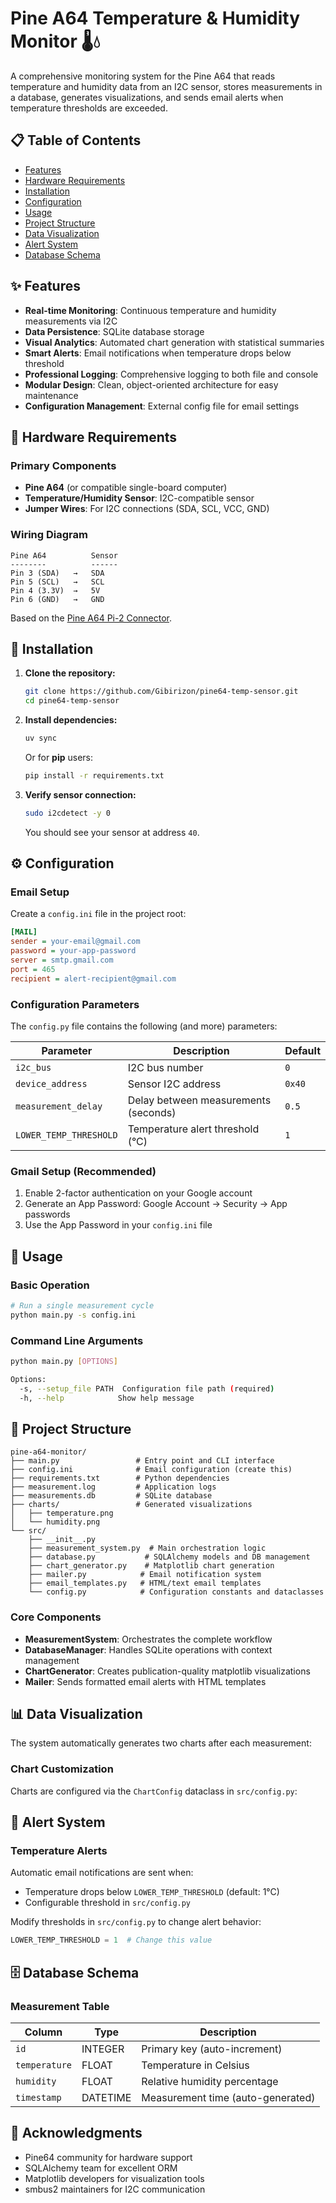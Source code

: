 # Pine A64 Temperature & Humidity Monitor 🌡️💧

A comprehensive monitoring system for the Pine A64 that reads temperature and humidity data from an I2C sensor, stores measurements in a database, generates visualizations, and sends email alerts when temperature thresholds are exceeded.

## 📋 Table of Contents

- [Features](#-features)
- [Hardware Requirements](#-hardware-requirements)
- [Installation](#-installation)
- [Configuration](#%EF%B8%8F-configuration)
- [Usage](#-usage)
- [Project Structure](#-project-structure)
- [Data Visualization](#-data-visualization)
- [Alert System](#-alert-system)
- [Database Schema](#-database-schema)

## ✨ Features

- **Real-time Monitoring**: Continuous temperature and humidity measurements via I2C
- **Data Persistence**: SQLite database storage
- **Visual Analytics**: Automated chart generation with statistical summaries
- **Smart Alerts**: Email notifications when temperature drops below threshold
- **Professional Logging**: Comprehensive logging to both file and console
- **Modular Design**: Clean, object-oriented architecture for easy maintenance
- **Configuration Management**: External config file for email settings

## 🔧 Hardware Requirements

### Primary Components

- **Pine A64** (or compatible single-board computer)
- **Temperature/Humidity Sensor**: I2C-compatible sensor
- **Jumper Wires**: For I2C connections (SDA, SCL, VCC, GND)

### Wiring Diagram

```
Pine A64          Sensor
--------          ------
Pin 3 (SDA)   →   SDA
Pin 5 (SCL)   →   SCL
Pin 4 (3.3V)  →   5V
Pin 6 (GND)   →   GND
```

Based on the [Pine A64 Pi-2 Connector](https://files.pine64.org/doc/Pine%20A64%20Schematic/Pine%20A64%20Pin%20Assignment%20160119.pdf).

## 🚀 Installation

1. **Clone the repository:**

    ```bash
    git clone https://github.com/Gibirizon/pine64-temp-sensor.git
    cd pine64-temp-sensor
    ```

2. **Install dependencies:**

    ```bash
    uv sync
    ```

    Or for **pip** users:

    ```bash
    pip install -r requirements.txt
    ```

3. **Verify sensor connection:**
    ```bash
    sudo i2cdetect -y 0
    ```
    You should see your sensor at address `40`.

## ⚙️ Configuration

### Email Setup

Create a `config.ini` file in the project root:

```ini
[MAIL]
sender = your-email@gmail.com
password = your-app-password
server = smtp.gmail.com
port = 465
recipient = alert-recipient@gmail.com
```

### Configuration Parameters

The `config.py` file contains the following (and more) parameters:

| Parameter              | Description                          | Default |
| ---------------------- | ------------------------------------ | ------- |
| `i2c_bus`              | I2C bus number                       | `0`     |
| `device_address`       | Sensor I2C address                   | `0x40`  |
| `measurement_delay`    | Delay between measurements (seconds) | `0.5`   |
| `LOWER_TEMP_THRESHOLD` | Temperature alert threshold (°C)     | `1`     |

### Gmail Setup (Recommended)

1. Enable 2-factor authentication on your Google account
2. Generate an App Password: Google Account → Security → App passwords
3. Use the App Password in your `config.ini` file

## 🎯 Usage

### Basic Operation

```bash
# Run a single measurement cycle
python main.py -s config.ini
```

### Command Line Arguments

```bash
python main.py [OPTIONS]

Options:
  -s, --setup_file PATH  Configuration file path (required)
  -h, --help            Show help message
```

## 📁 Project Structure

```
pine-a64-monitor/
├── main.py                 # Entry point and CLI interface
├── config.ini              # Email configuration (create this)
├── requirements.txt        # Python dependencies
├── measurement.log         # Application logs
├── measurements.db         # SQLite database
├── charts/                 # Generated visualizations
│   ├── temperature.png
│   └── humidity.png
└── src/
    ├── __init__.py
    ├── measurement_system.py  # Main orchestration logic
    ├── database.py           # SQLAlchemy models and DB management
    ├── chart_generator.py    # Matplotlib chart generation
    ├── mailer.py            # Email notification system
    ├── email_templates.py   # HTML/text email templates
    └── config.py            # Configuration constants and dataclasses
```

### Core Components

- **MeasurementSystem**: Orchestrates the complete workflow
- **DatabaseManager**: Handles SQLite operations with context management
- **ChartGenerator**: Creates publication-quality matplotlib visualizations
- **Mailer**: Sends formatted email alerts with HTML templates

## 📊 Data Visualization

The system automatically generates two charts after each measurement:

### Chart Customization

Charts are configured via the `ChartConfig` dataclass in `src/config.py`:

## 🚨 Alert System

### Temperature Alerts

Automatic email notifications are sent when:

- Temperature drops below `LOWER_TEMP_THRESHOLD` (default: 1°C)
- Configurable threshold in `src/config.py`

Modify thresholds in `src/config.py` to change alert behavior:

```python
LOWER_TEMP_THRESHOLD = 1  # Change this value
```

## 🗄️ Database Schema

### Measurement Table

| Column        | Type     | Description                       |
| ------------- | -------- | --------------------------------- |
| `id`          | INTEGER  | Primary key (auto-increment)      |
| `temperature` | FLOAT    | Temperature in Celsius            |
| `humidity`    | FLOAT    | Relative humidity percentage      |
| `timestamp`   | DATETIME | Measurement time (auto-generated) |

## 🙏 Acknowledgments

- Pine64 community for hardware support
- SQLAlchemy team for excellent ORM
- Matplotlib developers for visualization tools
- smbus2 maintainers for I2C communication
